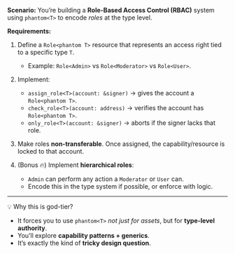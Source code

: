 **Scenario:**
You’re building a **Role-Based Access Control (RBAC)** system using `phantom<T>` to encode _roles_ at the type level.

**Requirements:**

1. Define a `Role<phantom T>` resource that represents an access right tied to a specific type `T`.

   - Example: `Role<Admin>` vs `Role<Moderator>` vs `Role<User>`.

2. Implement:

   - `assign_role<T>(account: &signer)` → gives the account a `Role<phantom T>`.
   - `check_role<T>(account: address)` → verifies the account has `Role<phantom T>`.
   - `only_role<T>(account: &signer)` → aborts if the signer lacks that role.

3. Make roles **non-transferable**. Once assigned, the capability/resource is locked to that account.

4. (Bonus 🔥) Implement **hierarchical roles**:

   - `Admin` can perform any action a `Moderator` or `User` can.
   - Encode this in the type system if possible, or enforce with logic.

---

💡 Why this is god-tier?

- It forces you to use `phantom<T>` _not just for assets_, but for **type-level authority**.
- You’ll explore **capability patterns + generics**.
- It’s exactly the kind of **tricky design question**.

